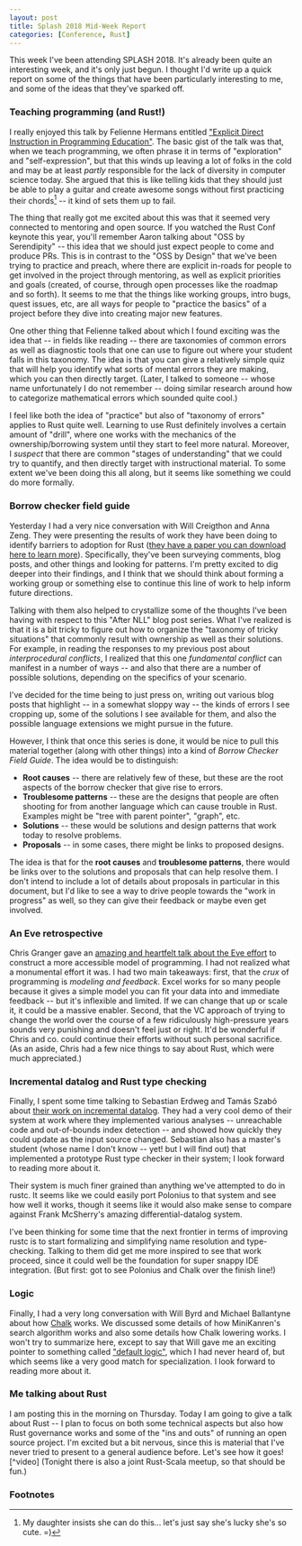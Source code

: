 ```yaml
---
layout: post
title: Splash 2018 Mid-Week Report
categories: [Conference, Rust]
---
```


This week I've been attending SPLASH 2018. It's already been quite an
interesting week, and it's only just begun. I thought I'd write up a
quick report on some of the things that have been particularly
interesting to me, and some of the ideas that they've sparked off.

### Teaching programming (and Rust!)

I really enjoyed this talk by Felienne Hermans entitled ["Explicit
Direct Instruction in Programming Education"][talk]. The basic gist of
the talk was that, when we teach programming, we often phrase it in
terms of "exploration" and "self-expression", but that this winds up
leaving a lot of folks in the cold and may be at least *partly*
responsible for the lack of diversity in computer science today. She
argued that this is like telling kids that they should just be able to
play a guitar and create awesome songs without first practicing their
chords[^d] -- it kind of sets them up to fail.

[talk]: https://2018.splashcon.org/event/splash-2018-keynotes-explicit-direct-instruction-in-programming-education

[^d]: My daughter insists she can do this... let's just say she's lucky she's so cute. =)

The thing that really got me excited about this was that it seemed
very connected to mentoring and open source. If you watched the Rust
Conf keynote this year, you'll remember Aaron talking about "OSS by
Serendipity" -- this idea that we should just expect people to come
and produce PRs. This is in contrast to the "OSS by Design" that we've
been trying to practice and preach, where there are explicit in-roads
for people to get involved in the project through mentoring, as well
as explicit priorities and goals (created, of course, through open
processes like the roadmap and so forth). It seems to me that the
things like working groups, intro bugs, quest issues, etc, are all
ways for people to "practice the basics" of a project before they dive
into creating major new features.

One other thing that Felienne talked about which I found exciting was
the idea that -- in fields like reading -- there are taxonomies of
common errors as well as diagnostic tools that one can use to figure
out where your student falls in this taxonomy. The idea is that you
can give a relatively simple quiz that will help you identify what
sorts of mental errors they are making, which you can then directly
target. (Later, I talked to someone -- whose name unfortunately I do
not remember -- doing similar research around how to categorize
mathematical errors which sounded quite cool.)

I feel like both the idea of "practice" but also of "taxonomy of
errors" applies to Rust quite well. Learning to use Rust definitely
involves a certain amount of "drill", where one works with the
mechanics of the ownership/borrowing system until they start to feel
more natural. Moreover, I *suspect* that there are common "stages of
understanding" that we could try to quantify, and then directly target
with instructional material. To some extent we've been doing this all
along, but it seems like something we could do more formally.

### Borrow checker field guide

Yesterday I had a very nice conversation with Will Creigthon and Anna
Zeng. They were presenting the results of work they have been doing to
identify barriers to adoption for Rust ([they have a paper you can
download here to learn more][wcaz]). Specifically, they've been
surveying comments, blog posts, and other things and looking for
patterns. I'm pretty excited to dig deeper into their findings, and I think
that we should think about forming a working group or something else to continue
this line of work to help inform future directions.

[wcaz]: https://2018.splashcon.org/event/plateau-2018-papers-identifying-barriers-to-adoption-for-rust-through-online-discourse

Talking with them also helped to crystallize some of the thoughts I've
been having with respect to this "After NLL" blog post series. What
I've realized is that it is a bit tricky to figure out how to organize
the "taxonomy of tricky situations" that commonly result with
ownership as well as their solutions. For example, in reading the
responses to my previous post about *interprocedural conflicts*, I
realized that this one *fundamental conflict* can manifest in a number
of ways -- and also that there are a number of possible solutions,
depending on the specifics of your scenario.

I've decided for the time being to just press on, writing out various
blog posts that highlight -- in a somewhat sloppy way -- the kinds of
errors I see cropping up, some of the solutions I see available for
them, and also the possible language extensions we might pursue in the
future.

However, I think that once this series is done, it would be nice to
pull this material together (along with other things) into a kind of
*Borrow Checker Field Guide*. The idea would be to distinguish:

- **Root causes** -- there are relatively few of these, but these are the
  root aspects of the borrow checker that give rise to errors.
- **Troublesome patterns** -- these are the designs that people are often
  shooting for from another language which can cause trouble in Rust.
  Examples might be "tree with parent pointer", "graph", etc.
- **Solutions** -- these would be solutions and design patterns that work
  today to resolve problems.
- **Proposals** -- in some cases, there might be links to proposed designs.

The idea is that for the **root causes** and **troublesome patterns**,
there would be links over to the solutions and proposals that can help
resolve them. I don't intend to include a lot of details about
proposals in particular in this document, but I'd like to see a way to
drive people towards the "work in progress" as well, so they can give
their feedback or maybe even get involved.

### An Eve retrospective

Chris Granger gave an [amazing and heartfelt talk about the Eve effort][eve]
to construct a more accessible model of programming. I had not
realized what a monumental effort it was. I had two main takeaways:
first, that the *crux* of programming is *modeling and
feedback*. Excel works for so many people because it gives a simple
model you can fit your data into and immediate feedback -- but it's
inflexible and limited. If we can change that up or scale it, it could
be a massive enabler. Second, that the VC approach of trying to change
the world over the course of a few ridiculously high-pressure years
sounds very punishing and doesn't feel just or right. It'd be
wonderful if Chris and co. could continue their efforts without such
personal sacrifice. (As an aside, Chris had a few nice things to say
about Rust, which were much appreciated.)

[eve]: https://2018.splashcon.org/event/live-2018-papers-keynote

### Incremental datalog and Rust type checking

Finally, I spent some time talking to Sebastian Erdweg and Tamás Szabó
about [their work on incremental datalog][inca]. They had a very cool
demo of their system at work where they implemented various analyses
-- unreachable code and out-of-bounds index detection -- and showed
how quickly they could update as the input source changed. Sebastian
also has a master's student (whose name I don't know -- yet! but I
will find out) that implemented a prototype Rust type checker in their
system; I look forward to reading more about it.

[inca]: https://2018.splashcon.org/event/splash-2018-splash-i-better-living-through-incrementality-immediate-static-analysis-feedback-without-loss-of-precision

Their system is much finer grained than anything we've attempted to do
in rustc. It seems like we could easily port Polonius to that system
and see how well it works, though it seems like it would also make
sense to compare against Frank McSherry's amazing differential-datalog
system.

I've been thinking for some time that the next frontier in terms of
improving rustc is to start formalizing and simplifying name
resolution and type-checking. Talking to them did get me more inspired
to see that work proceed, since it could well be the foundation for
super snappy IDE integration. (But first: got to see Polonius and
Chalk over the finish line!)

### Logic 

Finally, I had a very long conversation with Will Byrd and Michael
Ballantyne about how [Chalk] works. We discussed some details of how
MiniKanren's search algorithm works and also some details how Chalk
lowering works. I won't try to summarize here, except to say that Will
gave me an exciting pointer to something called ["default logic"][dl],
which I had never heard of, but which seems like a very good match for
specialization. I look forward to reading more about it.

[dl]: https://en.wikipedia.org/wiki/Default_logic
[Chalk]: https://github.com/rust-lang-nursery/chalk

### Me talking about Rust

I am posting this in the morning on Thursday. Today I am going to give
a talk about Rust -- I plan to focus on both some technical aspects
but also how Rust governance works and some of the "ins and outs" of
running an open source project. I'm excited but a bit nervous, since
this is material that I've never tried to present to a general
audience before. Let's see how it goes![^video] (Tonight there is also a joint
Rust-Scala meetup, so that should be fun.)

### Footnotes
